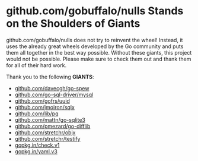 # github.com/gobuffalo/nulls Stands on the Shoulders of Giants

github.com/gobuffalo/nulls does not try to reinvent the wheel! Instead, it uses the already great wheels developed by the Go community and puts them all together in the best way possible. Without these giants, this project would not be possible. Please make sure to check them out and thank them for all of their hard work.

Thank you to the following **GIANTS**:

* [github.com/davecgh/go-spew](https://godoc.org/github.com/davecgh/go-spew)
* [github.com/go-sql-driver/mysql](https://godoc.org/github.com/go-sql-driver/mysql)
* [github.com/gofrs/uuid](https://godoc.org/github.com/gofrs/uuid)
* [github.com/jmoiron/sqlx](https://godoc.org/github.com/jmoiron/sqlx)
* [github.com/lib/pq](https://godoc.org/github.com/lib/pq)
* [github.com/mattn/go-sqlite3](https://godoc.org/github.com/mattn/go-sqlite3)
* [github.com/pmezard/go-difflib](https://godoc.org/github.com/pmezard/go-difflib)
* [github.com/stretchr/objx](https://godoc.org/github.com/stretchr/objx)
* [github.com/stretchr/testify](https://godoc.org/github.com/stretchr/testify)
* [gopkg.in/check.v1](https://godoc.org/gopkg.in/check.v1)
* [gopkg.in/yaml.v3](https://godoc.org/gopkg.in/yaml.v3)
